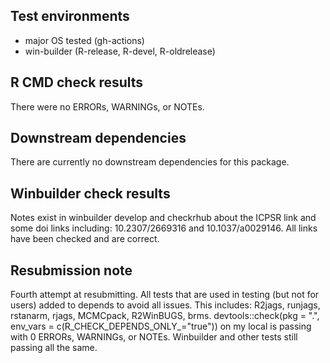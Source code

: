 ## Test environments
* major OS tested (gh-actions)
* win-builder (R-release, R-devel, R-oldrelease)

## R CMD check results
There were no ERRORs, WARNINGs, or NOTEs.

## Downstream dependencies
There are currently no downstream dependencies for this package.

## Winbuilder check results
Notes exist in winbuilder develop and checkrhub about the ICPSR link and some doi links including: 10.2307/2669316 and 10.1037/a0029146. All links have been checked and are correct.

## Resubmission note
Fourth attempt at resubmitting. All tests that are used in testing (but not for users) added to depends to avoid all issues. This includes: R2jags, runjags, rstanarm, rjags, MCMCpack, R2WinBUGS, brms. devtools::check(pkg = ".", env_vars = c(R_CHECK_DEPENDS_ONLY_="true")) on my local is passing with 0 ERRORs, WARNINGs, or NOTEs. Winbuilder and other tests still passing all the same.